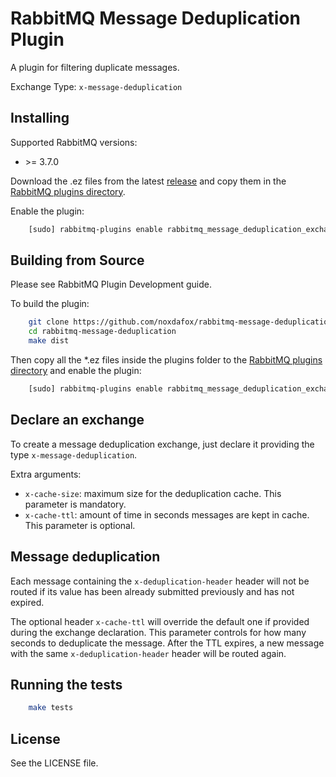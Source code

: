 RabbitMQ Message Deduplication Plugin
=====================================

A plugin for filtering duplicate messages.

Exchange Type: `x-message-deduplication`

Installing
----------

Supported RabbitMQ versions:

 * \>= 3.7.0

Download the .ez files from the latest [release](https://github.com/noxdafox/rabbitmq-message-deduplication/releases) and copy them in the [RabbitMQ plugins directory](http://www.rabbitmq.com/relocate.html).

Enable the plugin:

```bash
    [sudo] rabbitmq-plugins enable rabbitmq_message_deduplication_exchange
```

Building from Source
--------------------

Please see RabbitMQ Plugin Development guide.

To build the plugin:

```bash
    git clone https://github.com/noxdafox/rabbitmq-message-deduplication.git
    cd rabbitmq-message-deduplication
    make dist
```

Then copy all the *.ez files inside the plugins folder to the [RabbitMQ plugins directory](http://www.rabbitmq.com/relocate.html) and enable the plugin:

```bash
    [sudo] rabbitmq-plugins enable rabbitmq_message_deduplication_exchange
```

Declare an exchange
-------------------

To create a message deduplication exchange, just declare it providing the type `x-message-deduplication`.

Extra arguments:

  * `x-cache-size`: maximum size for the deduplication cache.
    This parameter is mandatory.
  * `x-cache-ttl`: amount of time in seconds messages are kept in cache.
    This parameter is optional.

Message deduplication
---------------------

Each message containing the `x-deduplication-header` header will not be routed if its value has been already submitted previously and has not expired.

The optional header `x-cache-ttl` will override the default one if provided during the exchange declaration. This parameter controls for how many seconds to deduplicate the message. After the TTL expires, a new message with the same `x-deduplication-header` header will be routed again.

Running the tests
-----------------

```bash
    make tests
```

License
-------

See the LICENSE file.
